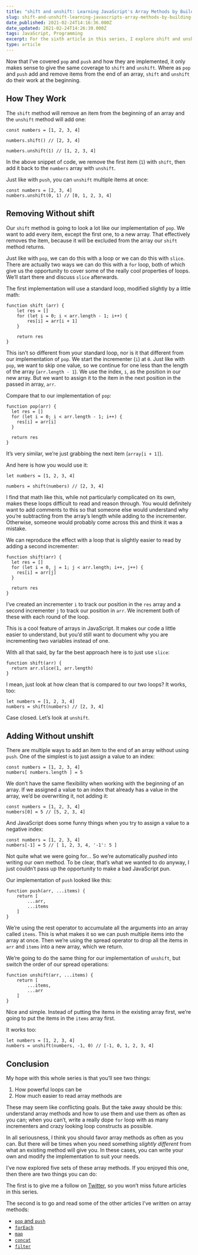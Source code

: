 ```yaml
---
title: "shift and unshift: Learning JavaScript's Array Methods by Building Them"
slug: shift-and-unshift-learning-javascripts-array-methods-by-building-them
date_published: 2021-02-24T14:16:36.000Z
date_updated: 2021-02-24T14:26:39.000Z
tags: JavaScript, Programming
excerpt: For the sixth article in this series, I explore shift and unshift. By exploring how to implement these yourself, you can learn a lot about how these array methods work.
type: article
---
```


Now that I’ve covered `pop` and `push` and how they are implemented, it only makes sense to give the same coverage to `shift` and `unshift`. Where as `pop` and `push` add and remove items from the end of an array, `shift` and `unshift` do their work at the beginning.

## How They Work

The `shift` method will remove an item from the beginning of an array and the `unshift` method will add one:

    const numbers = [1, 2, 3, 4]
    
    numbers.shift() // [2, 3, 4]
    
    numbers.unshift(1) // [1, 2, 3, 4]
    

In the above snippet of code, we remove the first item (`1`) with `shift`, then add it back to the `numbers` array with `unshift`.

Just like with `push`, you can `unshift` multiple items at once:

    const numbers = [2, 3, 4]
    numbers.unshift(0, 1) // [0, 1, 2, 3, 4]
    

## Removing Without shift

Our `shift` method is going to look a lot like our implementation of `pop`. We want to add every item, except the first one, to a new array. That effectively removes the item, because it will be excluded from the array our `shift` method returns.

Just like with `pop`, we can do this with a loop or we can do this with `slice`. There are actually two ways we can do this with a `for` loop, both of which give us the opportunity to cover some of the really cool properties of loops. We’ll start there and discuss `slice` afterwards.

The first implementation will use a standard loop, modified slightly by a little math:

    function shift (arr) {
    	let res = []
    	for (let i = 0; i < arr.length - 1; i++) {
    		res[i] = arr[i + 1]
    	}
    
    	return res
    }
    

This isn’t so different from your standard loop, nor is it that different from our implementation of `pop`. We start the incrementer (`i`) at `0`. Just like with `pop`, we want to skip one value, so we continue for one less than the length of the array (`arr.length - 1`). We use the index, `i`, as the position in our new array. But we want to assign it to the item in the next position in the passed in array, `arr`.

Compare that to our implementation of `pop`:

    function pop(arr) {
      let res = []
      for (let i = 0; i < arr.length - 1; i++) {
        res[i] = arr[i]
      }
      
      return res
    }
    

It’s very similar, we’re just grabbing the next item (`array[i + 1]`).

And here is how you would use it:

    let numbers = [1, 2, 3, 4]
    
    numbers = shift(numbers) // [2, 3, 4]
    

I find that math like this, while not particularly complicated on its own, makes these loops difficult to read and reason through. You would definitely want to add comments to this so that someone else would understand why you’re subtracting from the array’s length while adding to the incrementer. Otherwise, someone would probably come across this and think it was a mistake.

We can reproduce the effect with a loop that is slightly easier to read by adding a second incrementer:

    function shift(arr) {
      let res = []
      for (let i = 0, j = 1; j < arr.length; i++, j++) {
        res[i] = arr[j]
      }
      
      return res
    }
    

I’ve created an incrementer `i` to track our position in the `res` array and a second incrementer `j` to track our position in `arr`. We increment both of these with each round of the loop.

This is a cool feature of arrays in JavaScript. It makes our code a little easier to understand, but you’d still want to document why you are incrementing two variables instead of one.

With all that said, by far the best approach here is to just use `slice`:

    function shift(arr) {
      return arr.slice(1, arr.length)
    }
    

I mean, just look at how clean that is compared to our two loops? It works, too:

    let numbers = [1, 2, 3, 4]
    numbers = shift(numbers) // [2, 3, 4]

Case closed. Let’s look at `unshift`.

## Adding Without unshift

There are multiple ways to add an item to the end of an array without using `push`. One of the simplest is to just assign a value to an index:

    const numbers = [1, 2, 3, 4]
    numbers[ numbers.length ] = 5
    

We don’t have the same flexibility when working with the beginning of an array. If we assigned a value to an index that already has a value in the array, we’d be overwriting it, not adding it:

    const numbers = [1, 2, 3, 4]
    numbers[0] = 5 // [5, 2, 3, 4]
    

And JavaScript does some funny things when you try to assign a value to a negative index:

    const numbers = [1, 2, 3, 4]
    numbers[-1] = 5 // [ 1, 2, 3, 4, '-1': 5 ]
    

Not quite what we were going for… So we’re automatically *pushed* into writing our own method. To be clear, that’s what we wanted to do anyway, I just couldn’t pass up the opportunity to make a bad JavaScript pun.

Our implementation of `push` looked like this:

    function push(arr, ...items) {
    	return [
    		...arr,
    		...items
    	]
    }
    

We’re using the rest operator to accumulate all the arguments into an array called `items`. This is what makes it so we can push multiple items into the array at once. Then we’re using the spread operator to drop all the items in `arr` and `items` into a new array, which we return.

We’re going to do the same thing for our implementation of `unshift`, but switch the order of our spread operations:

    function unshift(arr, ...items) {
    	return [
    		...items,
    		...arr
    	]
    }
    

Nice and simple. Instead of putting the items in the existing array first, we’re going to put the items in the `items` array first.

It works too:

    let numbers = [1, 2, 3, 4]
    numbers = unshift(numbers, -1, 0) // [-1, 0, 1, 2, 3, 4]
    

## Conclusion

My hope with this whole series is that you’ll see two things:

1. How powerful loops can be
2. How much easier to read array methods are

These may seem like conflicting goals. But the take away should be this: understand array methods and how to use them and use them as often as you can; when you can’t, write a really dope `for` loop with as many incrementers and crazy looking loop constructs as possible.

In all seriousness, I think you should favor array methods as often as you can. But there will be times when you need something *slightly different* from what an existing method will give you. In these cases, you can write your own and modify the implementation to suit your needs.

I’ve now explored five sets of these array methods. If you enjoyed this one, then there are two things you can do:

The first is to give me a follow on [Twitter](https://twitter.com/zfleischmann), so you won’t miss future articles in this series.

The second is to go and read some of the other articles I’ve written on array methods:

- [`pop` and `push`](https://zkf.io/pop-and-push-learning-javascripts-array-methods-by-building-them/)
- [`forEach`](https://zkf.io/foreach-learn-javascripts-array-methods-by-building-them/)
- [`map`](https://zkf.io/map-learn-javascripts-array-methods-by-building-them/)
- [`concat`](https://zkf.io/concat-learn-javascripts-array-methods-by-building-them/)
- [`filter`](https://zkf.io/filter-learn-javascripts-array-methods-by-building-them/)
